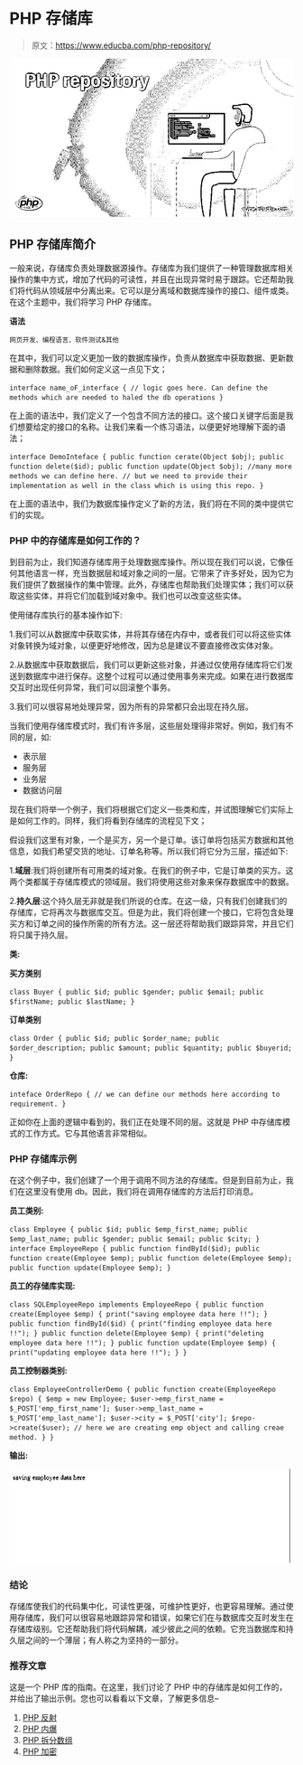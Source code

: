 # PHP 存储库

> 原文：<https://www.educba.com/php-repository/>

![PHP repository](img/7a3d05ceb3ace022c5fdc17f3f05ba79.png)



## PHP 存储库简介

一般来说，存储库负责处理数据源操作。存储库为我们提供了一种管理数据库相关操作的集中方式，增加了代码的可读性，并且在出现异常时易于跟踪。它还帮助我们将代码从领域层中分离出来。它可以是分离域和数据库操作的接口、组件或类。在这个主题中，我们将学习 PHP 存储库。

**语法**

<small>网页开发、编程语言、软件测试&其他</small>

在其中，我们可以定义更加一致的数据库操作，负责从数据库中获取数据、更新数据和删除数据。我们如何定义这一点见下文；

`interface name_oF_interface
{
// logic goes here. Can define the methods which are needed to haled the db operations
}`

在上面的语法中，我们定义了一个包含不同方法的接口。这个接口关键字后面是我们想要给定的接口的名称。让我们来看一个练习语法，以便更好地理解下面的语法；

`interface DemoInteface
{
public function cerate(Object $obj);
public function delete($id);
public function update(Object $obj);
//many more methods we can define here.
// but we need to provide their implementation as well in the class which is using this repo.
}`

在上面的语法中，我们为数据库操作定义了新的方法，我们将在不同的类中提供它们的实现。

### PHP 中的存储库是如何工作的？

到目前为止，我们知道存储库用于处理数据库操作。所以现在我们可以说，它像任何其他语言一样，充当数据层和域对象之间的一层。它带来了许多好处，因为它为我们提供了数据操作的集中管理。此外，存储库也帮助我们处理实体；我们可以获取这些实体，并将它们加载到域对象中。我们也可以改变这些实体。

使用储存库执行的基本操作如下:

1.我们可以从数据库中获取实体，并将其存储在内存中，或者我们可以将这些实体对象转换为域对象，以便更好地修改，因为总是建议不要直接修改实体对象。

2.从数据库中获取数据后，我们可以更新这些对象，并通过仅使用存储库将它们发送到数据库中进行保存。这整个过程可以通过使用事务来完成。如果在进行数据库交互时出现任何异常，我们可以回滚整个事务。

3.我们可以很容易地处理异常，因为所有的异常都只会出现在持久层。

当我们使用存储库模式时，我们有许多层，这些层处理得非常好。例如，我们有不同的层，如:

*   表示层
*   服务层
*   业务层
*   数据访问层

现在我们将举一个例子，我们将根据它们定义一些类和库，并试图理解它们实际上是如何工作的。同样，我们将看到存储库的流程见下文；

假设我们这里有对象，一个是买方，另一个是订单。该订单将包括买方数据和其他信息，如我们希望交货的地址、订单名称等。所以我们将它分为三层，描述如下:

1.**域层**:我们将创建所有可用类的域对象。在我们的例子中，它是订单类的买方。这两个类都属于存储库模式的领域层。我们将使用这些对象来保存数据库中的数据。

2.**持久层**:这个持久层无非就是我们所说的仓库。在这一级，只有我们创建我们的存储库，它将再次与数据库交互。但是为此，我们将创建一个接口，它将包含处理买方和订单之间的操作所需的所有方法。这一层还将帮助我们跟踪异常，并且它们将只属于持久层。

**类:**

**买方类别**

`class Buyer
{
public $id;
public $gender;
public $email;
public $firstName;
public $lastName;
}`

**订单类别**

`class Order
{
public $id;
public $order_name;
public $order_description;
public $amount;
public $quantity;
public $buyerid;
}`

**仓库:**

`inteface OrderRepo {
// we can define our methods here according to requirement.
}`

正如你在上面的逻辑中看到的，我们正在处理不同的层。这就是 PHP 中存储库模式的工作方式。它与其他语言非常相似。

### PHP 存储库示例

在这个例子中，我们创建了一个用于调用不同方法的存储库。但是到目前为止，我们在这里没有使用 db。因此，我们将在调用存储库的方法后打印消息。

**员工类别:**

`class Employee
{
public $id;
public $emp_first_name;
public $emp_last_name;
public $gender;
public $email;
public $city;
}
interface EmployeeRepo {
public function findById($id);
public function create(Employee $emp);
public function delete(Employee $emp);
public function update(Employee $emp);
}`

**员工的存储库实现:**

`class SQLEmployeeRepo implements EmployeeRepo
{
public function create(Employee $emp)
{
print("saving employee data here !!");
}
public function findById($id)
{
print("finding employee data here !!");
}
public function delete(Employee $emp)
{
print("deleting employee data here !!");
}
public function update(Employee $emp)
{
print("updating employee data here !!");
}
}`

**员工控制器类别:**

`class EmployeeControllerDemo
{
public function create(EmployeeRepo $repo)
{
$emp = new Employee;
$user->emp_first_name = $_POST['emp_first_name'];
$user->emp_last_name = $_POST['emp_last_name'];
$user->city = $_POST['city'];
$repo->create($user);
// here we are creating emp object and calling creae method.
}
}`

**输出:**

![PHP repository output 1](img/a415809f62633c78678e4a28eb9fe422.png)



### 结论

存储库使我们的代码集中化，可读性更强，可维护性更好，也更容易理解。通过使用存储库，我们可以很容易地跟踪异常和错误，如果它们在与数据库交互时发生在存储库级别。它还帮助我们将代码解耦，减少彼此之间的依赖。它充当数据库和持久层之间的一个薄层；有人称之为坚持的一部分。

### 推荐文章

这是一个 PHP 库的指南。在这里，我们讨论了 PHP 中的存储库是如何工作的，并给出了输出示例。您也可以看看以下文章，了解更多信息–

1.  [PHP 反射](https://www.educba.com/php-reflection/)
2.  [PHP 内爆](https://www.educba.com/php-implode/)
3.  [PHP 拆分数组](https://www.educba.com/php-split-array/)
4.  [PHP 加密](https://www.educba.com/php-encryption/)





